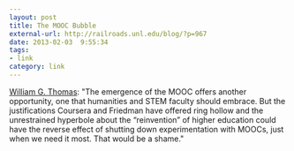 ```yaml
---
layout: post
title: The MOOC Bubble
external-url: http://railroads.unl.edu/blog/?p=967
date: 2013-02-03  9:55:34
tags:
- link
category: link
---
```

[William G. Thomas](http://railroads.unl.edu/blog/?p=967): "The emergence of the MOOC offers another opportunity, one that humanities and STEM faculty should embrace. But the justifications Coursera and Friedman have offered ring hollow and the unrestrained hyperbole about the “reinvention” of higher education could have the reverse effect of shutting down experimentation with MOOCs, just when we need it most. That would be a shame."